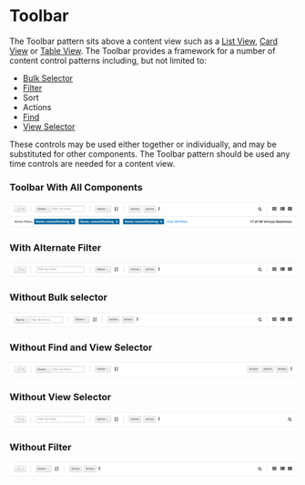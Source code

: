 # Toolbar

The Toolbar pattern sits above a content view such as a [List View](https://www.patternfly.org/pattern-library/content-views/list-view/#/api), [Card View](https://www.patternfly.org/pattern-library/content-views/card-view/#/api) or [Table View](https://www.patternfly.org/pattern-library/content-views/table-view/#/api). The Toolbar provides a framework for a number of content control patterns including, but not limited to:
- [Bulk Selector](http://www.patternfly.org/pattern-library/forms-and-controls/bulk-selector/)
- [Filter](http://www.patternfly.org/pattern-library/forms-and-controls/find/)
- Sort
- Actions
- [Find](https://www.patternfly.org/pattern-library/forms-and-controls/find/#_)
- [View Selector](http://www.patternfly.org/pattern-library/forms-and-controls/view-selector/)

These controls may be used either together or individually, and may be substituted for other components. The Toolbar pattern should be used any time controls are needed for a content view.


### Toolbar With All Components

![Toolbar with several active filters](img/toolbar-all.png)

### With Alternate Filter

![Toolbar pattern with callouts](img/toolbar-alternate-filter.png)

### Without Bulk selector

![Toolbar pattern with callouts](img/toolbar-wo-bulk-selector.png)

### Without Find and View Selector

![Toolbar pattern with callouts](img/toolbar-wo-find-and-view.png)

### Without View Selector

![Toolbar pattern with callouts](img/toolbar-wo-view-selector.png)

### Without Filter

![Toolbar pattern with callouts](img/toolbar-wo-filter.png)
